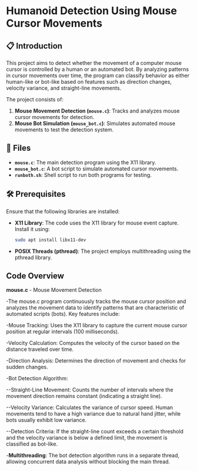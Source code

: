 # Humanoid Detection Using Mouse Cursor Movements

## 📋 Introduction

This project aims to detect whether the movement of a computer mouse cursor is controlled by a human or an automated bot. By analyzing patterns in cursor movements over time, the program can classify behavior as either human-like or bot-like based on features such as direction changes, velocity variance, and straight-line movements.

The project consists of:
1. **Mouse Movement Detection (`mouse.c`)**: Tracks and analyzes mouse cursor movements for detection.
2. **Mouse Bot Simulation (`mouse_bot.c`)**: Simulates automated mouse movements to test the detection system.

## 📂 Files

- **`mouse.c`**: The main detection program using the X11 library.
- **`mouse_bot.c`**: A bot script to simulate automated cursor movements.
- **`runboth.sh`**: Shell script to run both programs for testing.

## 🛠️ Prerequisites

Ensure that the following libraries are installed:

- **X11 Library**: The code uses the X11 library for mouse event capture. Install it using:
  ```bash
  sudo apt install libx11-dev

- **POSIX Threads (pthread)**: The project employs multithreading using the pthread library.

## Code Overview
**mouse.c** - Mouse Movement Detection

-The mouse.c program continuously tracks the mouse cursor position and analyzes the movement data to identify patterns that are characteristic of automated scripts (bots). Key features include:

-Mouse Tracking: Uses the X11 library to capture the current mouse cursor position at regular intervals (100 milliseconds).

-Velocity Calculation: Computes the velocity of the cursor based on the distance traveled over time.

-Direction Analysis: Determines the direction of movement and checks for sudden changes.

-Bot Detection Algorithm:

--Straight-Line Movement: Counts the number of intervals where the movement direction remains constant (indicating a straight line).

--Velocity Variance: Calculates the variance of cursor speed. Human movements tend to have a high variance due to natural hand jitter, while bots usually exhibit low variance.

--Detection Criteria: If the straight-line count exceeds a certain threshold and the velocity variance is below a defined limit, the movement is classified as bot-like.


-**Multithreading**: The bot detection algorithm runs in a separate thread, allowing concurrent data analysis without blocking the main thread.

